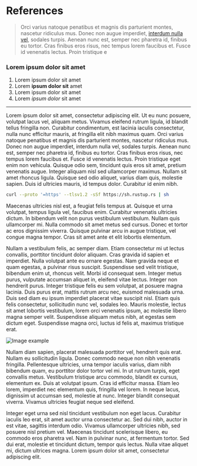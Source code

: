 # References

> Orci varius natoque penatibus et magnis dis parturient montes, nascetur ridiculus mus. Donec non augue imperdiet, [interdum nulla vel](https://github.com), sodales turpis. Aenean nunc est, semper nec pharetra id, finibus eu tortor. Cras finibus eros risus, nec tempus lorem faucibus et. Fusce id venenatis lectus. Proin tristique e

### Lorem ipsum dolor sit amet

1. Lorem ipsum dolor sit amet
1. Lorem **ipsum dolor sit** amet
1. Lorem ipsum dolor sit amet
1. Lorem _ipsum dolor_ sit amet

---

Lorem ipsum dolor sit amet, consectetur adipiscing elit. Ut eu nunc posuere, volutpat lacus vel, aliquam metus. Vivamus eleifend rutrum ligula, id blandit tellus fringilla non. Curabitur condimentum, est lacinia iaculis consectetur, nulla nunc efficitur mauris, at fringilla elit nibh maximus quam. Orci varius natoque penatibus et magnis dis parturient montes, nascetur ridiculus mus. Donec non augue imperdiet, interdum nulla vel, sodales turpis. Aenean nunc est, semper nec pharetra id, finibus eu tortor. Cras finibus eros risus, nec tempus lorem faucibus et. Fusce id venenatis lectus. Proin tristique eget enim non vehicula. Quisque odio sem, tincidunt quis eros sit amet, pretium venenatis augue. Integer aliquam nisl sed ullamcorper maximus. Nullam sit amet rhoncus ligula. Quisque sed odio aliquet, varius diam quis, molestie sapien. Duis id ultricies mauris, id tempus dolor. Curabitur id enim nibh.

```sh
curl --proto '=https' --tlsv1.2 -sSf https://sh.rustup.rs | sh
```

Maecenas ultricies nisl est, a feugiat felis tempus at. Quisque et urna volutpat, tempus ligula vel, faucibus enim. Curabitur venenatis ultricies dictum. In bibendum velit non purus vestibulum vestibulum. Nullam quis ullamcorper mi. Nulla commodo sit amet metus sed cursus. Donec et tortor ac eros dignissim viverra. Quisque pulvinar arcu in augue tristique, vel congue magna tempor. Cras sit amet ante et elit lobortis elementum.

Nullam a vestibulum felis, ac semper diam. Etiam consectetur mi ut lectus convallis, porttitor tincidunt dolor aliquam. Cras gravida id sapien et imperdiet. Nulla volutpat ante eu ornare egestas. Nam gravida neque et quam egestas, a pulvinar risus suscipit. Suspendisse sed velit tristique, bibendum enim ut, rhoncus velit. Morbi id consequat sem. Integer metus purus, vulputate accumsan aliquet in, eleifend vitae lectus. Integer non hendrerit purus. Integer tristique felis eu sem volutpat, at posuere magna lacinia. Duis purus erat, mattis rutrum arcu nec, euismod malesuada urna. Duis sed diam eu ipsum imperdiet placerat vitae suscipit nisl. Etiam quis felis consectetur, sollicitudin nunc vel, sodales leo. Mauris molestie, lectus sit amet lobortis vestibulum, lorem orci venenatis ipsum, ac molestie libero magna semper velit. Suspendisse aliquam metus nibh, at egestas sem dictum eget. Suspendisse magna orci, luctus id felis at, maximus tristique erat.

![Image example](@assets_path/images/image.png)

Nullam diam sapien, placerat malesuada porttitor vel, hendrerit quis erat. Nullam eu sollicitudin ligula. Donec commodo neque non nibh venenatis fringilla. Pellentesque ultricies, urna tempor iaculis varius, diam nibh bibendum quam, eu porttitor dolor tortor vel mi. In ut rutrum turpis, eget convallis metus. Vestibulum tristique arcu commodo, blandit ex cursus, elementum ex. Duis at volutpat ipsum. Cras id efficitur massa. Etiam leo lorem, imperdiet nec elementum quis, fringilla vel lorem. In neque lacus, dignissim ut accumsan sed, molestie at nunc. Integer blandit consequat viverra. Vivamus ultricies feugiat neque sed eleifend.

Integer eget urna sed nisl tincidunt vestibulum non eget lacus. Curabitur iaculis leo erat, sit amet auctor urna consectetur ac. Sed dui nibh, auctor in est vitae, sagittis interdum odio. Vivamus ullamcorper ultricies nibh, sed posuere nisl pretium vel. Maecenas tincidunt scelerisque libero, eu commodo eros pharetra vel. Nam in pulvinar nunc, at fermentum tortor. Sed dui erat, molestie et tincidunt dictum, tempor quis lectus. Nulla vitae aliquet mi, dictum ultrices magna. Lorem ipsum dolor sit amet, consectetur adipiscing elit.
